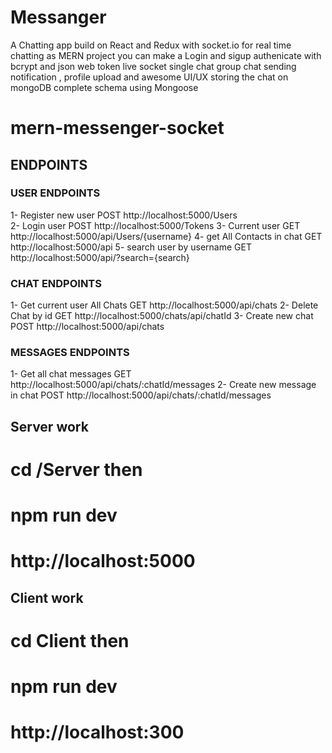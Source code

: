 # Messanger
A Chatting app build on React and Redux with socket.io for real time chatting as MERN project you can make a Login and sigup authenicate with bcrypt and json web token live socket single chat group chat sending notification , profile upload and awesome UI/UX storing the chat on mongoDB complete schema using Mongoose

# mern-messenger-socket

## ENDPOINTS 

### USER ENDPOINTS

1- Register new user   POST   http://localhost:5000/Users  
2- Login user         POST   http://localhost:5000/Tokens
3- Current user  GET   http://localhost:5000/api/Users/{username}
4- get All Contacts in chat   GET  http://localhost:5000/api
5-  search user by username   GET  http://localhost:5000/api/?search={search}



### CHAT  ENDPOINTS

1- Get current user All Chats      GET   http://localhost:5000/api/chats
2- Delete Chat by id     GET   http://localhost:5000/chats/api/chatId
3- Create new chat        POST  http://localhost:5000/api/chats


###  MESSAGES ENDPOINTS


1- Get all chat messages    GET   http://localhost:5000/api/chats/:chatId/messages
2- Create new message in chat     POST  http://localhost:5000/api/chats/:chatId/messages








##  Server work   

 # cd /Server  then
 # npm run dev

# http://localhost:5000


 ##  Client work

 # cd Client then
 # npm run dev

 # http://localhost:300